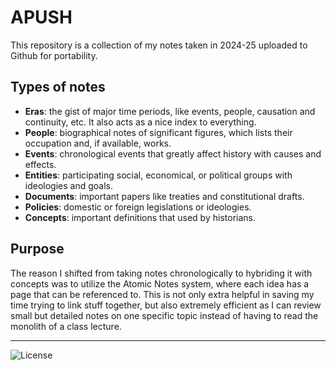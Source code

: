 # APUSH
This repository is a collection of my notes taken in 2024-25 uploaded to Github for portability.

## Types of notes
- **Eras**: the gist of major time periods, like events, people, causation and continuity, etc. It also acts as a nice index to everything.
- **People**: biographical notes of significant figures, which lists their occupation and, if available, works.
- **Events**: chronological events that greatly affect history with causes and effects.
- **Entities**: participating social, economical, or political groups with ideologies and goals.
- **Documents**: important papers like treaties and constitutional drafts.
- **Policies**: domestic or foreign legislations or ideologies.
- **Concepts**: important definitions that used by historians.

## Purpose
The reason I shifted from taking notes chronologically to hybriding it with concepts was to utilize the Atomic Notes system, where each idea has a page that can be referenced to. This is not only extra helpful in saving my time trying to link stuff together, but also extremely efficient as I can review small but detailed notes on one specific topic instead of having to read the monolith of a class lecture.

---
![License](https://mirrors.creativecommons.org/presskit/buttons/88x31/svg/by.svg)
